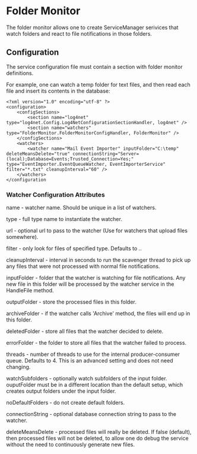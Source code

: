 ﻿# Folder Monitor 

The folder monitor allows one to create ServiceManager serivices that watch folders and react to file notifications in those folders.

## Configuration

The service configuration file must contain a section with folder monitor definitions.

For example, one can watch a temp folder for text files, and then read each file and insert its contents in the database:

    <?xml version="1.0" encoding="utf-8" ?>
    <configuration>
        <configSections>
            <section name="log4net" type="log4net.Config.Log4NetConfigurationSectionHandler, log4net" />
            <section name="watchers" type="FolderMonitor.FolderMonitorConfigHandler, FolderMonitor" />
        </configSections>
        <watchers>
            <watcher name="Mail Event Importer" inputFolder="C:\temp" deleteMeansDelete="true" connectionString="Server=(local);Database=Events;Trusted_Connection=Yes;" type="EventImporter.EventQueueWatcher, EventImporterService" filter="*.txt" cleanupInterval="60" />
        </watchers>
    </configuration


### Watcher Configuration Attributes

name - watcher name. Should be unique in a list of watchers.

type - full type name to instantiate the watcher.

url - optional url to pass to the watcher (Use for watchers that upload files somewhere).

filter - only look for files of specified type. Defaults to *.*.

cleanupInterval - interval in seconds to run the scavenger thread to pick up any files that were not processed with normal file notifications.

inputFolder - folder that the watcher is watching for file notifications. Any new file in this folder will be processed by the watcher service in the HandleFile method.

outputFolder - store the processed files in this folder.

archiveFolder - if the watcher calls 'Archive' method, the files will end up in this folder.

deletedFolder - store all files that the watcher decided to delete.

errorFolder - the folder to store all files that the watcher failed to process.

threads - number of threads to use for the internal producer-consumer queue. Defaults to 4. This is an advanced setting and does not need changing.

watchSubfolders - optionally watch subfolders of the input folder. ouputFolder must be in a different location than the default setup, which creates output folders under the input folder.

noDefaultFolders - do not create default folders.

connectionString - optional database connection string to pass to the watcher.

deleteMeansDelete - processed files will really be deleted. If false (default), then processed files will not be deleted, to allow one do debug the service without the need to continuously generate new files.